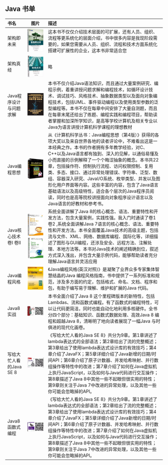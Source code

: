 
## Java 书单

| 书名      |    图片 | 描述  |
| :-------- | :--------:| :---- |
| 架构即未来     |   ![架构即未来](images/架构即未来.jpg) |  这本书不仅仅介绍技术层面的可扩展，还有人员、组织、流程等更系统化的层面介绍，书中很多内容是我现阶段需要的，如果您需要从人员、组织、流程和技术方面系统化搭建可扩展性的企业，这本书非常适合您  |
| 架构真经     | ![架构真经](images/架构真经.jpg) |  略 |
| Java程序设计与问题求解  | ![Java程序设计与问题求解](images/Java程序设计与问题求解.jpg) |  本书不仅介绍Java语法知识，而且通过大量案例研究、编程示例，着重讲授问题求解和编程技术，如循环设计技术、调试技巧、风格技术、抽象数据类型以及面向对象编程技术，包括UML、事件驱动编程以及使用类型参数的泛型编程等。本书不仅在每章中间安排了大量自测题，而且在每章末尾还给出了练题、编程实践和编程项目，帮助读者掌握和加深所学知识，是高等学校计算机及相关专业以Java为语言讲授计算机科学课程的理想教材   |
| Java编程思想      |  ![Java编程思想](images/Java编程思想.jpg) | 从《计算机科学丛书：Java编程思想（第4版）》获得的各项大奖以及来自世界各地的读者评论中，不难看出这是一本经典之作。本书的作者拥有多年教学经验，对C、C++以及Java语言都有独到、深入的见解，以通俗易懂及小而直接的示例解释了一个个晦涩抽象的概念。本书共22章，包括操作符、控制执行流程、访问权限控制、复用类、多态、接口、通过异常处理错误、字符串、泛型、数组、容器深入研究、JavaI/O系统、枚举类型、并发以及图形化用户界面等内容。这些丰富的内容，包含了Java语言基础语法以及高级特性，适合各个层次的Java程序员阅读，同时也是高等院校讲授面向对象程序设计语言以及Java语言的好教材和参考书。  |
| Java核心技术卷I 卷II      |  ![Java核心技术卷I](images/Java核心技术卷I.jpg)  ![Java核心技术卷II](images/Java核心技术卷II.jpg) | 系统全面讲解了Java 8的核心概念、语法、重要特性和开发方法，包含大量案例，实践性强。我入门时通读了卷1 卷2 ,系统全面讲解Java 7语言的核心概念、语法、重要特性和开发方法。本书全面覆盖Java技术的高级主题，包括流与文件、XML、网络、数据库编程、国际化等，详细描述了图形与GUI编程，还涉及安全、远程方法、注解处理、本地方法等。本书对Java技术的阐述精确到位，叙述方式深入浅出，并包含大量示例代码，能够帮助读者充分理解Java语言并灵活应用 |
| Java编程风格      |  ![Java编程风格](images/Java编程风格.jpg)  | 《Java编程风格(英汉对照)》是凝聚了业界众多专家集体智慧结晶的Java 编程风格指南，书中提供了一系列标准和规范，涉及多方面的约定，包括格式、命名、文档、程序和包，有助于编写易于理解、维护和扩展的Java 代码。 |
| Java8实战      |  ![Java8实战](images/Java8实战.jpg)  | 本书全面介绍了Java 8 这个里程碑版本的新特性，包括Lambdas、流和函数式编程。有了函数式的编程特性，可以让代码更简洁，同时也能自动化地利用多核硬件。全书分四个部分：基础知识、函数式数据处理、高效Java 8 编程和超越Java 8，清晰明了地向读者展现了一幅Java 与时俱进的现代化画卷。|
| 写给大忙人看的Java SE 8      |  ![写给大忙人看的JavaSE8](images/写给大忙人看的JavaSE8.jpg)  | 《写给大忙人看的Java SE 8》共分为9章。第1章讲述了lambda表达式的全部语法；第2章给出了流的完整概述；第3章给出了使用lambda表达式设计库的有效技巧；第4章介绍了JavaFX；第5章详细介绍了Java新增的日期/时间API；第6章介绍了原子计数器、并发哈希映射、并行数组操作等特性中的改进；第7章介绍了如何在Java虚拟机上执行JavaScript，以及如何与Java代码进行交互操作；第8章描述了Java 8中其他一些不起眼但很实用的特性；第9章则关注于Java 7中改进的异常处理，以及其他一些你可能会忽略掉的API。|
| Java8函数式编程      |  ![Java8函数式编程](images/Java8函数式编程.jpg)  | 《写给大忙人看的Java SE 8》共分为9章。第1章讲述了lambda表达式的全部语法；第2章给出了流的完整概述；第3章给出了使用lambda表达式设计库的有效技巧；第4章介绍了JavaFX；第5章详细介绍了Java新增的日期/时间API；第6章介绍了原子计数器、并发哈希映射、并行数组操作等特性中的改进；第7章介绍了如何在Java虚拟机上执行JavaScript，以及如何与Java代码进行交互操作；第8章描述了Java 8中其他一些不起眼但很实用的特性；第9章则关注于Java 7中改进的异常处理，以及其他一些你可能会忽略掉的API。|




